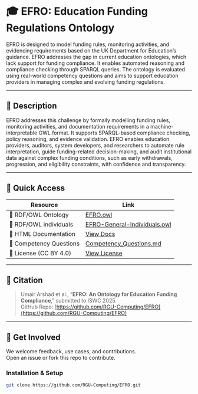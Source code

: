 # 🎓 EFRO: Education Funding Regulations Ontology

EFRO is designed to model funding rules, monitoring activities, and evidencing requirements based on the UK Department for Education’s guidance. EFRO addresses the gap in current education ontologies, which lack support for funding compliance. It enables automated reasoning and compliance checking through SPARQL queries. The ontology is evaluated using real-world competency questions and aims to support education providers in managing complex and evolving funding regulations.


---

## 📘 Description

 EFRO addresses this challenge by formally modelling funding rules, monitoring activities, and documentation requirements in a machine-interpretable OWL format. It supports SPARQL-based compliance checking, policy reasoning, and evidence validation. EFRO enables education providers, auditors, system developers, and researchers to automate rule interpretation, guide funding-related decision-making, and audit institutional data against complex funding conditions, such as early withdrawals, progression, and eligibility constraints, with confidence and transparency.

---


## 📂 Quick Access

| Resource                           | Link |
|------------------------------------|------|
| 🔗 RDF/OWL Ontology                | [EFRO.owl](https://github.com/RGU-Computing/EFRO/blob/main/EFRO/EFRO.rdf) |
| 🔗 RDF/OWL individuals                   | [EFRO-General-Individuals.owl](https://github.com/RGU-Computing/EFRO/blob/main/EFRO/EFRO-General-Individuals.owl) |
| 📖 HTML Documentation              | [View Docs](https://rgu-computing.github.io/EFRO/) |
| 🧪 Competency Questions            | [Competency_Questions.md](./Competency_Questions.md) |
| 📄 License (CC BY 4.0)             | [View License](https://creativecommons.org/licenses/by/4.0/) |


---

## 🧾 Citation

> Umair Arshad et al., “**EFRO: An Ontology for Education Funding Compliance**,” submitted to ISWC 2025.  
> GitHub Repo: [https://github.com/RGU-Computing/EFRO](https://github.com/RGU-Computing/EFRO)

---

## 🤝 Get Involved

We welcome feedback, use cases, and contributions.  
Open an issue or fork this repo to contribute.

### Installation & Setup

```bash
git clone https://github.com/RGU-Computing/EFRO.git


